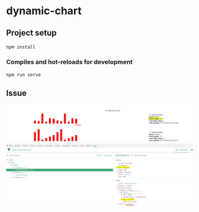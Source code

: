 # dynamic-chart

## Project setup
```
npm install
```

### Compiles and hot-reloads for development
```
npm run serve
```

## Issue

![Sample](/DynamicChartIssue.JPG)